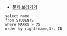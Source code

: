 * [문제 보러가기](https://www.hackerrank.com/challenges/more-than-75-marks/problem?h_r=next-challenge&h_v=zen&h_r=next-challenge&h_v=zen)
```
select name
from STUDENTS
where MARKS > 75
order by right(name,3), ID
```
